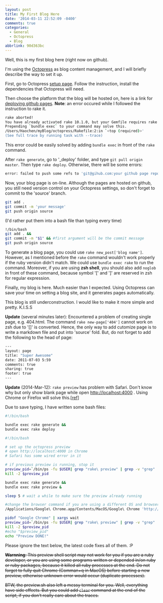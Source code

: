 ```yaml
---
layout: post
title: My First Blog Here
date: '2014-03-11 22:52:09 -0400'
comments: true
categories:
  - General
  - Octopress
  - Blog
abbrlink: 90d363bc
---
```


Well, this is my first blog here (right now on github).

I'm using the [Octopress](http://octopress.org) as blog content management,
and I will briefly describe the way to set it up.

<!-- more -->

First, go to Octopress [setup page](http://octopress.org/docs/setup/).
Follow the instruction,
install the dependencies that Octopress will need.

Then choose the platform that the blog will be hosted on,
here is a link for [deploying github pages](http://octopress.org/docs/deploying/github/).
**Note**: an error occured while I followed the instruction to rake it.
``` bash
rake aborted!
You have already activated rake 10.1.0, but your Gemfile requires rake 0.9.6.
Prepending `bundle exec` to your command may solve this.
/Users/Haochen/myBlog/octopress/Rakefile:2:in `<top (required)>'
(See full trace by running task with --trace)
```
This error could be easily solved by adding `bundle exec` in front of the `rake` command.

After `rake generate`, go to '_deploy' folder, and type `git pull origin master`.
Then type `rake deploy`.
Otherwise, there will be some errors:
``` bash
error: failed to push some refs to 'git@gihub.com:your github page repo'
```

Now, your blog page is on-line.
Although the pages are hosted on github,
you still need version control on your Octopress settings,
so don't forget to commit to the 'source' branch.
``` bash
git add .
git commit -m 'your message'
git push origin source
```
(I'd rather put them into a bash file than typing every time)
``` bash git_commit_source.sh
!/bin/bash
git add . &&
git commit -m "$1" && #first argument will be the commit message
git push origin source
```

To generate a blog page, you could use ``` rake new_post['blog name'] ```.
However, as I mentioned before the ```rake``` command wouldn't work properly if the ruby version didn't match.
We could use ``` bundle exec rake ``` to run the command.
Moreover, if you are using **zsh shell**, you should also add ``` noglob ``` in front of these command, because symbol '[' and ']' are reserved in zsh for regular expression.

Finally, my blog is here.
Much easier than I expected.
Using Octopress can save your time on setting a blog site, and it generates pages automatically.

This blog is still underconstruction. I would like to make it more simple and pretty.
K.I.S.S

**Update** (several minutes later):
Encountered a problem of creating single page, e.g. 404.html.
The command `rake new-page['404']` cannot work on zsh due to '[]' is converted.
Hence, the only way to add cutomize page is to write a markdown file and put into 'source' fold.
But, do not forget to add the following to the head of page:
``` bash
---
layout: page
title: "Super Awesome"
date: 2011-07-03 5:59
comments: true
sharing: true
footer: true
---
```

**Update** (2014-Mar-12):
`rake preview` has problem with Safari.
Don't know why but only show blank page while open [http://localhost:4000](http://localhost:4000) .
Using Chrome or Firefox will solve this.[[ref](https://github.com/imathis/octopress/issues/1395)]

Due to save typing, I have written some bash files:
``` bash deploy.sh
#!/bin/bash

bundle exec rake generate &&
bundle exec rake deploy

```

``` bash preview.sh
#!/bin/bash

# set up the octopress preview
# open http://localhost:4000 in Chrome
# Safari has some wired error in it

# if previous preview is running, stop it
preview_pid=`/bin/ps -fu $USER| grep "rake\ preview" | grep -v "grep" | awk '{print $2}'`
kill -2 $preview_pid

bundle exec rake generate &&
bundle exec rake preview &

sleep 5 # wait a while to make sure the preview already running

#change the browser command if you are using a different OS and browser
/Applications/Google\ Chrome.app/Contents/MacOS/Google\ Chrome 'http://localhost:4000'

pidof "Google Chrome" | xargs wait
preview_pid=`/bin/ps -fu $USER| grep "rake\ preview" | grep -v "grep" | awk '{print $2}'`
kill -2 $preview_pid
#echo "$preview_pid"
echo "Preview DONE!"

```

Please ignore the text below, the latest code fixes all of them. :P

~~**Warnning**:
This preview shell script may not work for you if you are a ruby developer,
or you are using some programs written or depended in/on ruby or ruby packages,
because it killed all ruby processes at the end.
Do not forget to fully quit Chrome (Comman+q in MacOS) before starting a new preview,
otherwise unknown error would occur (duplicate processes).~~

~~BTW, the preview.sh also left a messy terminal for you.
Well, everything have side effects.
But you could add `clear` command at the end of the script,
if you don't really care about the traces.~~
